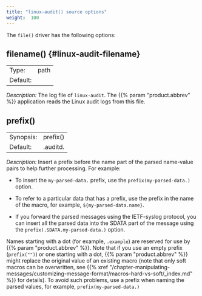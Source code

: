 ```yaml
---
title: "linux-audit() source options"
weight:  100
---
```

<!-- DISCLAIMER: This file is based on the syslog-ng Open Source Edition documentation https://github.com/balabit/syslog-ng-ose-guides/commit/2f4a52ee61d1ea9ad27cb4f3168b95408fddfdf2 and is used under the terms of The syslog-ng Open Source Edition Documentation License. The file has been modified by Axoflow. -->

The `file()` driver has the following options:


## filename() {#linux-audit-filename}

|          |      |
| -------- | ---- |
| Type:    | path |
| Default: |      |

*Description:* The log file of `linux-audit`. The {{% param "product.abbrev" %}} application reads the Linux audit logs from this file.



## prefix()

|           |          |
| --------- | -------- |
| Synopsis: | prefix() |
| Default:  | .auditd. |

*Description:* Insert a prefix before the name part of the parsed name-value pairs to help further processing. For example:

  - To insert the `my-parsed-data.` prefix, use the `prefix(my-parsed-data.)` option.

  - To refer to a particular data that has a prefix, use the prefix in the name of the macro, for example, `${my-parsed-data.name}`.

  - If you forward the parsed messages using the IETF-syslog protocol, you can insert all the parsed data into the SDATA part of the message using the `prefix(.SDATA.my-parsed-data.)` option.

Names starting with a dot (for example, `.example`) are reserved for use by {{% param "product.abbrev" %}}. Note that if you use an empty prefix (`prefix("")`) or one starting with a dot, {{% param "product.abbrev" %}} might replace the original value of an existing macro (note that only soft macros can be overwritten, see {{% xref "/chapter-manipulating-messages/customizing-message-format/macros-hard-vs-soft/_index.md" %}} for details). To avoid such problems, use a prefix when naming the parsed values, for example, `prefix(my-parsed-data.)`

